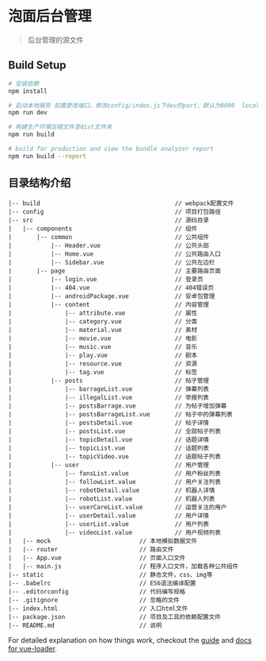 # 泡面后台管理

> 后台管理的源文件

## Build Setup

``` bash
# 安装依赖
npm install

# 启动本地服务 如需更改端口，修改config/index.js下dev的port，默认为8090  localhost:8090
npm run dev

# 构建生产环境压缩文件至dist文件夹
npm run build

# build for production and view the bundle analyzer report
npm run build --report
```

## 目录结构介绍 ##

	|-- build                                      // webpack配置文件
	|-- config                                     // 项目打包路径
	|-- src                                        // 源码目录
	|   |-- components                             // 组件
	|       |-- common                             // 公共组件
	|           |-- Header.vue                     // 公共头部
	|           |-- Home.vue           	           // 公共路由入口
	|           |-- Sidebar.vue                    // 公共左边栏
	|		|-- page                   	           // 主要路由页面
	|           |-- login.vue                      // 登录页
	|           |-- 404.vue                        // 404错误页
	|           |-- androidPackage.vue             // 安卓包管理
	|           |-- content                        // 内容管理
	|               |-- attribute.vue              // 属性
	|               |-- category.vue               // 分类
	|               |-- material.vue               // 素材
	|               |-- movie.vue                  // 电影
	|               |-- music.vue                  // 音乐
	|               |-- play.vue                   // 剧本
	|               |-- resource.vue               // 资源
	|               |-- tag.vue                    // 标签
	|           |-- posts                          // 帖子管理
	|               |-- barrageList.vue            // 弹幕列表
	|               |-- illegalList.vue            // 举报列表
	|               |-- postsBarrage.vue           // 为帖子增加弹幕
	|               |-- postsBarrageList.vue       // 帖子中的弹幕列表
	|               |-- postsDetail.vue            // 帖子详情
	|               |-- postsList.vue              // 全部帖子列表
	|               |-- topicDetail.vue            // 话题详情
	|               |-- topicList.vue              // 话题列表
	|               |-- topicVideo.vue             // 话题帖子列表
	|           |-- user                           // 用户管理
	|               |-- fansList.value             // 用户粉丝列表
	|               |-- followList.value           // 用户关注列表
	|               |-- robotDetail.value          // 机器人详情
	|               |-- robotList.value            // 机器人列表
	|               |-- userCareList.value         // 运营关注的用户
	|               |-- userDetail.value           // 用户详情
	|               |-- userList.value             // 用户列表
	|               |-- videoList.value            // 用户视频列表
	|   |-- mock                         // 本地模拟数据文件
	|   |-- router                       // 路由文件
	|   |-- App.vue                      // 页面入口文件
	|   |-- main.js                      // 程序入口文件，加载各种公共组件
	|-- static                           // 静态文件，css、img等
	|-- .babelrc                         // ES6语法编译配置
	|-- .editorconfig                    // 代码编写规格
	|-- .gitignore                       // 忽略的文件
	|-- index.html                       // 入口html文件
	|-- package.json                     // 项目及工具的依赖配置文件
	|-- README.md                        // 说明


For detailed explanation on how things work, checkout the [guide](http://vuejs-templates.github.io/webpack/) and [docs for vue-loader](http://vuejs.github.io/vue-loader).
